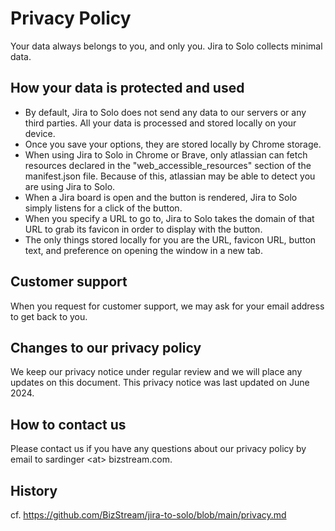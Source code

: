 # Privacy Policy

Your data always belongs to you, and only you. Jira to Solo collects minimal data.

## How your data is protected and used

- By default, Jira to Solo does not send any data to our servers or any third parties. All your data is processed and stored locally on your device.
- Once you save your options, they are stored locally by Chrome storage.
- When using Jira to Solo in Chrome or Brave, only atlassian can fetch resources declared in the "web_accessible_resources" section of the manifest.json file. Because of this, atlassian may be able to detect you are using Jira to Solo.
- When a Jira board is open and the button is rendered, Jira to Solo simply listens for a click of the button.
- When you specify a URL to go to, Jira to Solo takes the domain of that URL to grab its favicon in order to display with the button.
- The only things stored locally for you are the URL, favicon URL, button text, and preference on opening the window in a new tab.

## Customer support

When you request for customer support, we may ask for your email address to get back to you.

## Changes to our privacy policy

We keep our privacy notice under regular review and we will place any updates on this document. This privacy notice was last updated on June 2024.

## How to contact us

Please contact us if you have any questions about our privacy policy by email to sardinger &lt;at&gt; bizstream.com.

## History

cf. https://github.com/BizStream/jira-to-solo/blob/main/privacy.md
